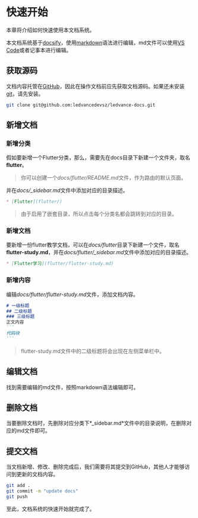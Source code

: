 # 快速开始
  本章将介绍如何快速使用本文档系统。

  本文档系统基于[docsify](https://docsify.js.org/#/zh-cn/)，使用[markdown](https://markdown.com.cn/basic-syntax/)语法进行编辑，md文件可以使用[VS Code](https://code.visualstudio.com/download "VS Code下载地址")或者记事本进行编辑。

## 获取源码
  文档内容托管在[GitHub](https://github.com/ledvancedevsz/ledvance-docs)，因此在操作文档前应先获取文档源码。如果还未安装[git](https://git-scm.com/downloads "git下载地址")，请先安装。
  ```bash
  git clone git@github.com:ledvancedevsz/ledvance-docs.git
  ```

## 新增文档
### 新增分类
  假如要新增一个Flutter分类，那么，需要先在docs目录下新建一个文件夹，取名**flutter**。
  >你可以创建一个*docs/flutter/README.md*文件，作为路由的默认页面。
  
  并在*docs/_sidebar.md*文件中添加对应的目录描述。
  ```markdown
  * [Flutter](flutter/)
  ```
  >由于启用了嵌套目录，所以点击每个分类名都会跳转到对应的目录。

### 新增文档
  要新增一份flutter教学文档，可以在*docs/flutter*目录下新建一个文件，取名**flutter-study.md**，并在*docs/flutter/_sidebar.md*文件中添加对应的目录描述。
  ```markdown
  * [Flutter学习](flutter/flutter-study.md)
  ```

### 新增内容
  编辑*docs/flutter/flutter-study.md*文件，添加文档内容。
  ````markdown
  # 一级标题
  ## 二级标题
  ### 三级标题
  正文内容
  ```
  代码块
  ```
  ````
  > flutter-study.md文件中的二级标题将会出现在左侧菜单栏中。

## 编辑文档
  找到需要编辑的md文件，按照markdown语法编辑即可。

## 删除文档
  当要删除文档时，先删除对应分类下*_sidebar.md*文件中的目录说明，在删除对应的md文件即可。

## 提交文档
  当文档新增、修改、删除完成后，我们需要将其提交到GitHub，其他人才能够访问到更新的文档内容。
  ```bash
  git add .
  git commit -m "update docs"
  git push
  ```

至此，文档系统的快速开始就完成了。